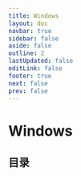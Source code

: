 ```yaml
---
title: Windows
layout: doc
navbar: true
sidebar: false
aside: false
outline: 2
lastUpdated: false
editLink: false
footer: true
next: false
prev: false
---
```


# Windows

## 目录